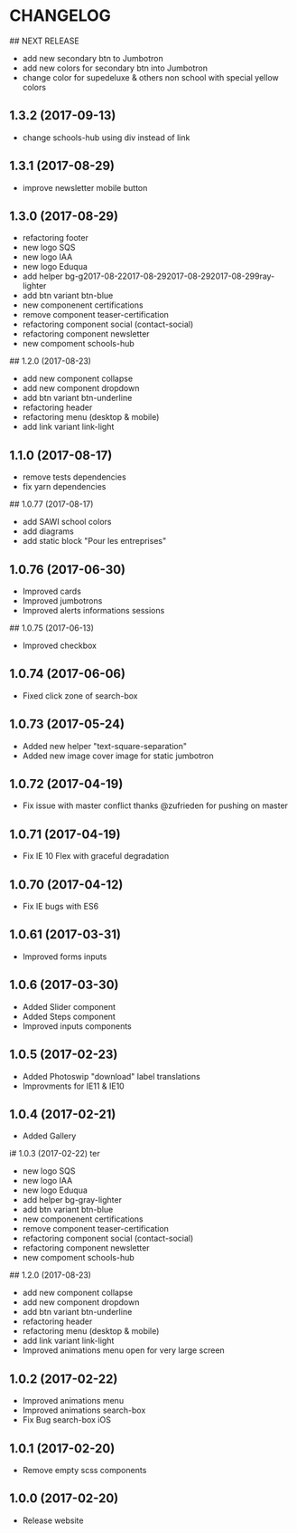 CHANGELOG
=========

## NEXT RELEASE
 - add new secondary btn to Jumbotron
 - add new colors for secondary btn into Jumbotron
 - change color for supedeluxe & others non school with special yellow colors

## 1.3.2 (2017-09-13)
 - change schools-hub using div instead of link

## 1.3.1 (2017-08-29)
 - improve newsletter mobile button

## 1.3.0 (2017-08-29)
 - refactoring footer
 - new logo SQS
 - new logo IAA
 - new logo Eduqua
 - add helper bg-g2017-08-22017-08-292017-08-292017-08-299ray-lighter
 - add btn variant btn-blue
 - new componenent certifications
 - remove component teaser-certification
 - refactoring component social (contact-social)
 - refactoring component newsletter
 - new compoment schools-hub

## 1.2.0 (2017-08-23)
 - add new component collapse
 - add new component dropdown
 - add btn variant btn-underline
 - refactoring header
 - refactoring menu (desktop & mobile)
 - add link variant link-light

## 1.1.0 (2017-08-17)
 - remove tests dependencies
 - fix yarn dependencies

## 1.0.77 (2017-08-17)
 - add SAWI school colors
 - add diagrams
 - add static block "Pour les entreprises"
 
## 1.0.76 (2017-06-30)
 - Improved cards
 - Improved jumbotrons
 - Improved alerts informations sessions

## 1.0.75 (2017-06-13)
 - Improved checkbox

## 1.0.74 (2017-06-06)
 - Fixed click zone of search-box

## 1.0.73 (2017-05-24)
 - Added new helper "text-square-separation"
 - Added new image cover image for static jumbotron 

## 1.0.72 (2017-04-19)
 - Fix issue with master conflict thanks @zufrieden for pushing on master

## 1.0.71 (2017-04-19)
 - Fix IE 10 Flex with graceful degradation

## 1.0.70 (2017-04-12)
 - Fix IE bugs with ES6

## 1.0.61 (2017-03-31)
 - Improved forms inputs

## 1.0.6 (2017-03-30)
 - Added Slider component
 - Added Steps component
 - Improved inputs components

## 1.0.5 (2017-02-23)
 - Added Photoswip "download" label translations
 - Improvments for IE11 & IE10

## 1.0.4 (2017-02-21)
 - Added Gallery

i# 1.0.3 (2017-02-22)
ter
 - new logo SQS
 - new logo IAA
 - new logo Eduqua
 - add helper bg-gray-lighter
 - add btn variant btn-blue
 - new componenent certifications
 - remove component teaser-certification
 - refactoring component social (contact-social)
 - refactoring component newsletter
 - new compoment schools-hub

## 1.2.0 (2017-08-23)
 - add new component collapse
 - add new component dropdown
 - add btn variant btn-underline
 - refactoring header
 - refactoring menu (desktop & mobile)
 - add link variant link-light
 - Improved animations menu open for very large screen

## 1.0.2 (2017-02-22)
 - Improved animations menu
 - Improved animations search-box
 - Fix Bug search-box iOS

## 1.0.1 (2017-02-20)
 - Remove empty scss components

## 1.0.0 (2017-02-20)
 - Release website
